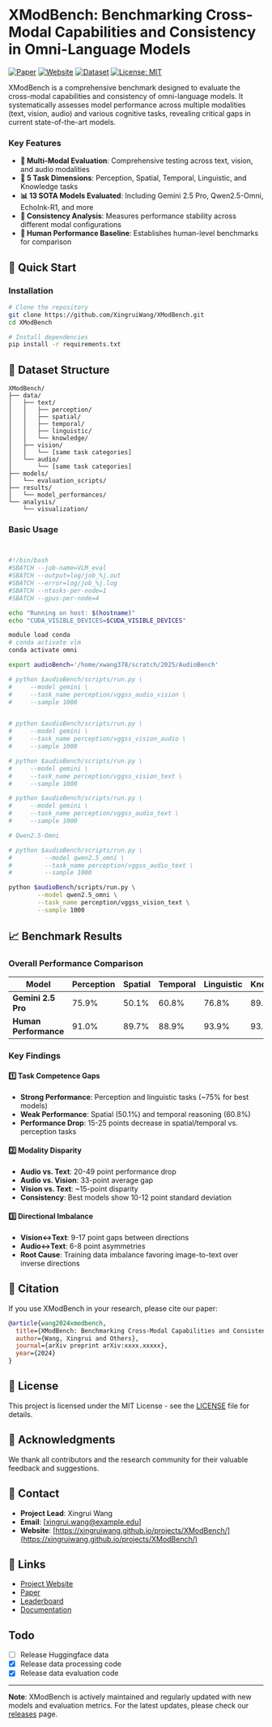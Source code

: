 # XModBench: Benchmarking Cross-Modal Capabilities and Consistency in Omni-Language Models

[![Paper](https://img.shields.io/badge/Paper-arXiv-red.svg)](https://arxiv.org/abs/2510.15148)
[![Website](https://img.shields.io/badge/Website-XModBench-green.svg)](https://xingruiwang.github.io/projects/XModBench/)
[![Dataset](https://img.shields.io/badge/Dataset-XModBench-ffcc4d?logo=huggingface&logoColor=black)](https://huggingface.co/datasets/RyanWW/XModBench)
[![License: MIT](https://img.shields.io/badge/License-MIT-yellow.svg)](https://opensource.org/licenses/MIT)


XModBench is a comprehensive benchmark designed to evaluate the cross-modal capabilities and consistency of omni-language models. It systematically assesses model performance across multiple modalities (text, vision, audio) and various cognitive tasks, revealing critical gaps in current state-of-the-art models.

### Key Features

- **🎯 Multi-Modal Evaluation**: Comprehensive testing across text, vision, and audio modalities
- **🧩 5 Task Dimensions**: Perception, Spatial, Temporal, Linguistic, and Knowledge tasks
- **📊 13 SOTA Models Evaluated**: Including Gemini 2.5 Pro, Qwen2.5-Omni, EchoInk-R1, and more
- **🔄 Consistency Analysis**: Measures performance stability across different modal configurations
- **👥 Human Performance Baseline**: Establishes human-level benchmarks for comparison


## 🚀 Quick Start

### Installation

```bash
# Clone the repository
git clone https://github.com/XingruiWang/XModBench.git
cd XModBench

# Install dependencies
pip install -r requirements.txt
```

## 📂 Dataset Structure

```
XModBench/
├── data/
│   ├── text/
│   │   ├── perception/
│   │   ├── spatial/
│   │   ├── temporal/
│   │   ├── linguistic/
│   │   └── knowledge/
│   ├── vision/
│   │   └── [same task categories]
│   └── audio/
│       └── [same task categories]
├── models/
│   └── evaluation_scripts/
├── results/
│   └── model_performances/
└── analysis/
    └── visualization/
```



### Basic Usage

```bash


#!/bin/bash
#SBATCH --job-name=VLM_eval        
#SBATCH --output=log/job_%j.out
#SBATCH --error=log/job_%j.log                        
#SBATCH --ntasks-per-node=1
#SBATCH --gpus-per-node=4

echo "Running on host: $(hostname)"
echo "CUDA_VISIBLE_DEVICES=$CUDA_VISIBLE_DEVICES"

module load conda
# conda activate vlm
conda activate omni

export audioBench='/home/xwang378/scratch/2025/AudioBench'

# python $audioBench/scripts/run.py \
#     --model gemini \
#     --task_name perception/vggss_audio_vision \
#     --sample 1000


# python $audioBench/scripts/run.py \
#     --model gemini \
#     --task_name perception/vggss_vision_audio \
#     --sample 1000

# python $audioBench/scripts/run.py \
#     --model gemini \
#     --task_name perception/vggss_vision_text \
#     --sample 1000

# python $audioBench/scripts/run.py \
#     --model gemini \
#     --task_name perception/vggss_audio_text \
#     --sample 1000

# Qwen2.5-Omni

# python $audioBench/scripts/run.py \
#         --model qwen2.5_omni \
#         --task_name perception/vggss_audio_text \
#         --sample 1000

python $audioBench/scripts/run.py \
        --model qwen2.5_omni \
        --task_name perception/vggss_vision_text \
        --sample 1000


```



## 📈 Benchmark Results

### Overall Performance Comparison

| Model | Perception | Spatial | Temporal | Linguistic | Knowledge | Average |
|-------|------------|---------|----------|------------|-----------|---------|
| **Gemini 2.5 Pro** | 75.9% | 50.1% | 60.8% | 76.8% | 89.3% | 70.6% |
| **Human Performance** | 91.0% | 89.7% | 88.9% | 93.9% | 93.9% | 91.5% |

### Key Findings

#### 1️⃣ Task Competence Gaps
- **Strong Performance**: Perception and linguistic tasks (~75% for best models)
- **Weak Performance**: Spatial (50.1%) and temporal reasoning (60.8%)
- **Performance Drop**: 15-25 points decrease in spatial/temporal vs. perception tasks

#### 2️⃣ Modality Disparity
- **Audio vs. Text**: 20-49 point performance drop
- **Audio vs. Vision**: 33-point average gap
- **Vision vs. Text**: ~15-point disparity
- **Consistency**: Best models show 10-12 point standard deviation

#### 3️⃣ Directional Imbalance
- **Vision↔Text**: 9-17 point gaps between directions
- **Audio↔Text**: 6-8 point asymmetries
- **Root Cause**: Training data imbalance favoring image-to-text over inverse directions

## 📝 Citation

If you use XModBench in your research, please cite our paper:

```bibtex
@article{wang2024xmodbench,
  title={XModBench: Benchmarking Cross-Modal Capabilities and Consistency in Omni-Language Models},
  author={Wang, Xingrui and Others},
  journal={arXiv preprint arXiv:xxxx.xxxxx},
  year={2024}
}
```

## 📄 License

This project is licensed under the MIT License - see the [LICENSE](LICENSE) file for details.

## 🙏 Acknowledgments

We thank all contributors and the research community for their valuable feedback and suggestions.

## 📧 Contact

- **Project Lead**: Xingrui Wang
- **Email**: [xingrui.wang@example.edu]
- **Website**: [https://xingruiwang.github.io/projects/XModBench/](https://xingruiwang.github.io/projects/XModBench/)

## 🔗 Links

- [Project Website](https://xingruiwang.github.io/projects/XModBench/)
- [Paper](https://arxiv.org/abs/xxxx.xxxxx)
- [Leaderboard](https://xingruiwang.github.io/projects/XModBench/leaderboard)
- [Documentation](https://xingruiwang.github.io/projects/XModBench/docs)


## Todo

- [ ] Release Huggingface data
- [x] Release data processing code
- [x] Release data evaluation code
---

**Note**: XModBench is actively maintained and regularly updated with new models and evaluation metrics. For the latest updates, please check our [releases](https://github.com/XingruiWang/XModBench/releases) page.


